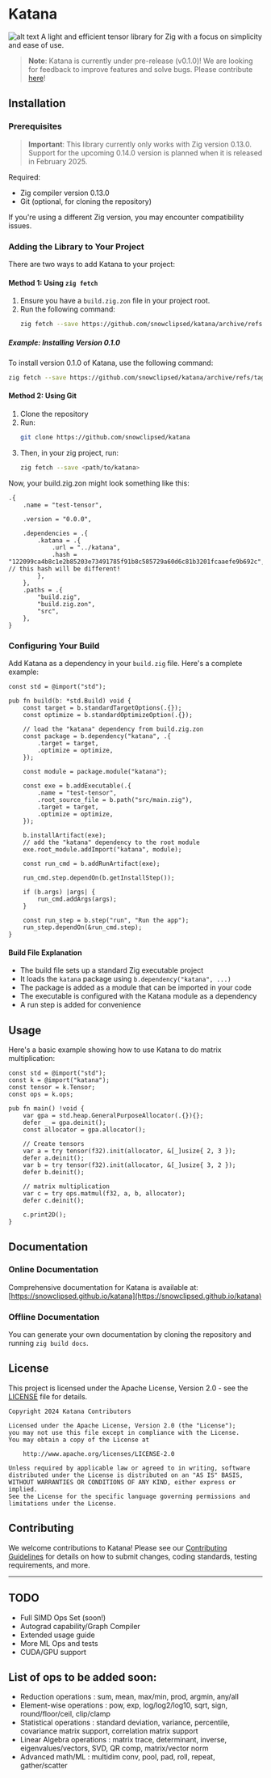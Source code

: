 # Katana
![alt text](katana-header.png)
A light and efficient tensor library for Zig with a focus on simplicity and ease of use.

> **Note**: Katana is currently under pre-release (v0.1.0)! We are looking for feedback to improve features and solve bugs. Please contribute [here](CONTRIBUTING.md)!

## Installation

### Prerequisites

> **Important**: This library currently only works with Zig version 0.13.0. Support for the upcoming 0.14.0 version is planned when it is released in February 2025.

Required:
- Zig compiler version 0.13.0
- Git (optional, for cloning the repository)

If you're using a different Zig version, you may encounter compatibility issues.

### Adding the Library to Your Project

There are two ways to add Katana to your project:

#### Method 1: Using `zig fetch`

1. Ensure you have a `build.zig.zon` file in your project root.
2. Run the following command:
   ```bash
   zig fetch --save https://github.com/snowclipsed/katana/archive/refs/tags/<version>.tar.gz
   ```

##### Example: Installing Version 0.1.0

To install version 0.1.0 of Katana, use the following command:

```bash
zig fetch --save https://github.com/snowclipsed/katana/archive/refs/tags/v0.1.0.tar.gz
```

#### Method 2: Using Git
1. Clone the repository
2. Run:
   ```bash
   git clone https://github.com/snowclipsed/katana
   ```
3. Then, in your zig project, run:
   ```bash
   zig fetch --save <path/to/katana>
   ```
Now, your build.zig.zon might look something like this:

```zig
.{
    .name = "test-tensor",

    .version = "0.0.0",

    .dependencies = .{
        .katana = .{
            .url = "../katana",
            .hash = "122099ca4b8c1e2b85203e73491785f91b8c585729a60d6c81b3201fcaaefe9b692c", // this hash will be different!
        },
    },
    .paths = .{
        "build.zig",
        "build.zig.zon",
        "src",
    },
}

```


### Configuring Your Build

Add Katana as a dependency in your `build.zig` file. Here's a complete example:

```zig
const std = @import("std");

pub fn build(b: *std.Build) void {
    const target = b.standardTargetOptions(.{});
    const optimize = b.standardOptimizeOption(.{});

    // load the "katana" dependency from build.zig.zon
    const package = b.dependency("katana", .{
        .target = target,
        .optimize = optimize,
    });

    const module = package.module("katana");

    const exe = b.addExecutable(.{
        .name = "test-tensor",
        .root_source_file = b.path("src/main.zig"),
        .target = target,
        .optimize = optimize,
    });

    b.installArtifact(exe);
    // add the "katana" dependency to the root module
    exe.root_module.addImport("katana", module);

    const run_cmd = b.addRunArtifact(exe);

    run_cmd.step.dependOn(b.getInstallStep());

    if (b.args) |args| {
        run_cmd.addArgs(args);
    }

    const run_step = b.step("run", "Run the app");
    run_step.dependOn(&run_cmd.step);
}
```

#### Build File Explanation

- The build file sets up a standard Zig executable project
- It loads the `katana` package using `b.dependency("katana", ...)`
- The package is added as a module that can be imported in your code
- The executable is configured with the Katana module as a dependency
- A run step is added for convenience

## Usage

Here's a basic example showing how to use Katana to do matrix multiplication:

```zig
const std = @import("std");
const k = @import("katana");
const tensor = k.Tensor;
const ops = k.ops;

pub fn main() !void {
    var gpa = std.heap.GeneralPurposeAllocator(.{}){};
    defer _ = gpa.deinit();
    const allocator = gpa.allocator();

    // Create tensors
    var a = try tensor(f32).init(allocator, &[_]usize{ 2, 3 });
    defer a.deinit();
    var b = try tensor(f32).init(allocator, &[_]usize{ 3, 2 });
    defer b.deinit();

    // matrix multiplication
    var c = try ops.matmul(f32, a, b, allocator);
    defer c.deinit();

    c.print2D();
}

```

## Documentation

### Online Documentation

Comprehensive documentation for Katana is available at: [https://snowclipsed.github.io/katana](https://snowclipsed.github.io/katana)

### Offline Documentation

You can generate your own documentation by cloning the repository and running `zig build docs`.
## License

This project is licensed under the Apache License, Version 2.0 - see the [LICENSE](LICENSE) file for details.

```
Copyright 2024 Katana Contributors

Licensed under the Apache License, Version 2.0 (the "License");
you may not use this file except in compliance with the License.
You may obtain a copy of the License at

    http://www.apache.org/licenses/LICENSE-2.0

Unless required by applicable law or agreed to in writing, software
distributed under the License is distributed on an "AS IS" BASIS,
WITHOUT WARRANTIES OR CONDITIONS OF ANY KIND, either express or implied.
See the License for the specific language governing permissions and
limitations under the License.
```

## Contributing

We welcome contributions to Katana! Please see our [Contributing Guidelines](CONTRIBUTING.md) for details on how to submit changes, coding standards, testing requirements, and more.

---

## TODO
- Full SIMD Ops Set (soon!)
- Autograd capability/Graph Compiler
- Extended usage guide
- More ML Ops and tests
- CUDA/GPU support

## List of ops to be added soon:
- Reduction operations : sum, mean, max/min, prod, argmin, any/all
- Element-wise operations : pow, exp, log/log2/log10, sqrt, sign, round/floor/ceil, clip/clamp
- Statistical operations : standard deviation, variance, percentile, covariance matrix support, correlation matrix support
- Linear Algebra operations : matrix trace, determinant, inverse, eigenvalues/vectors, SVD, QR comp, matrix/vector norm
- Advanced math/ML : multidim conv, pool, pad, roll, repeat, gather/scatter
